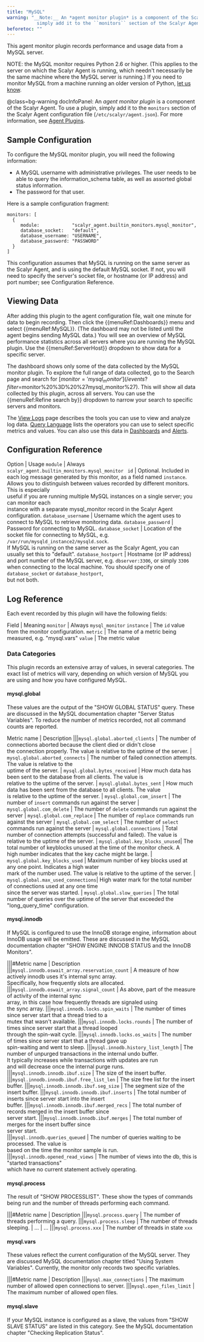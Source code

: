```yaml
---
title: "MySQL"
warning: "__Note:__ An *agent monitor plugin* is a component of the Scalyr Agent. To use a plugin,
           simply add it to the ``monitors`` section of the Scalyr Agent configuration file (``/etc/scalyr/agent.json``)."
beforetoc: ""
---
```


This agent monitor plugin records performance and usage data from a MySQL server.

NOTE: the MySQL monitor requires Python 2.6 or higher. (This applies to the server on which the Scalyr Agent
is running, which needn't necessarily be the same machine where the MySQL server is running.) If you need
to monitor MySQL from a machine running an older version of Python, [let us know](mailto:support@scalyr.com).

@class=bg-warning docInfoPanel: An *agent monitor plugin* is a component of the Scalyr Agent. To use a plugin,
simply add it to the ``monitors`` section of the Scalyr Agent configuration file (``/etc/scalyr/agent.json``).
For more information, see [Agent Plugins](/help/scalyr-agent#plugins).


## Sample Configuration

To configure the MySQL monitor plugin, you will need the following information:

- A MySQL username with administrative privileges. The user needs to be able to query the information_schema table,
  as well as assorted global status information.
- The password for that user.

Here is a sample configuration fragment:

    monitors: [
      {
         module:            "scalyr_agent.builtin_monitors.mysql_monitor",
         database_socket:   "default",
         database_username: "USERNAME",
         database_password: "PASSWORD"
      }
    ]

This configuration assumes that MySQL is running on the same server as the Scalyr Agent, and is using the default
MySQL socket. If not, you will need to specify the server's socket file, or hostname (or IP address) and port number;
see Configuration Reference.


## Viewing Data

After adding this plugin to the agent configuration file, wait one minute for data to begin recording. Then 
click the {{menuRef:Dashboards}} menu and select {{menuRef:MySQL}}. (The dashboard may not be listed until
the agent begins sending MySQL data.) You will see an overview of MySQL performance statistics across all
servers where you are running the MySQL plugin. Use the {{menuRef:ServerHost}} dropdown to show data for a
specific server.

The dashboard shows only some of the data collected by the MySQL monitor plugin. To explore the full range
of data collected, go to the Search page and search for [$monitor = 'mysql_monitor'](/events?filter=$monitor%20%3D%20%27mysql_monitor%27).
This will show all data collected by this plugin, across all servers. You can use the {{menuRef:Refine search by}}
dropdown to narrow your search to specific servers and monitors.

The [View Logs](/help/view) page describes the tools you can use to view and analyze log data.
[Query Language](/help/query-language) lists the operators you can use to select specific metrics and values.
You can also use this data in [Dashboards](/help/dashboards) and [Alerts](/help/alerts).


## Configuration Reference

Option                   | Usage
``module``               | Always ``scalyr_agent.builtin_monitors.mysql_monitor ``
``id``                   | Optional. Included in each log message generated by this monitor, as a field named ``instance``. \
                                  Allows you to distinguish between values recorded by different monitors. This is especially \
                                  useful if you are running multiple MySQL instances on a single server; you can monitor each \
                                  instance with a separate mysql_monitor record in the Scalyr Agent configuration.
``database_username``    | Username which the agent uses to connect to MySQL to retrieve monitoring data.
``database_password``    | Password for connecting to MySQL.
``database_socket``      | Location of the socket file for connecting to MySQL, e.g. ``/var/run/mysqld_instance2/mysqld.sock``. \
                                  If MySQL is running on the same server as the Scalyr Agent, you can usually set this to "default".
``database_hostport``    | Hostname (or IP address) and port number of the MySQL server, e.g. ``dbserver:3306``, or simply ``3306`` \
                                  when connecting to the local machine. You should specify one of ``database_socket`` or ``database_hostport``, \
                                  but not both.


## Log Reference

Each event recorded by this plugin will have the following fields:

Field                    | Meaning
``monitor``              | Always ``mysql_monitor``
``instance``             | The ``id`` value from the monitor configuration.
``metric``               | The name of a metric being measured, e.g. "mysql.vars"
``value``                | The metric value


### Data Categories
  
This plugin records an extensive array of values, in several categories. The exact list of metrics will vary,
depending on which version of MySQL you are using and how you have configured MySQL.


#### mysql.global

These values are the output of the "SHOW GLOBAL STATUS" query. These are discussed in the MySQL documentation chapter
"Server Status Variables".  To reduce the number of metrics recorded, not all command counts are reported.


Metric name                      | Description
|||``mysql.global.aborted_clients``   | The number of connections aborted because the client died or didn't close \
                                          the connection properly.  The value is relative to the uptime of the server.
| ``mysql.global.aborted_connects`` | The number of failed connection attempts.  The value is relative to the \
                                          uptime of the server.
| ``mysql.global.bytes_received``   | How much data has been sent to the database from all clients.  The value is \
                                          relative to the uptime of the server.
| ``mysql.global.bytes_sent``       | How much data has been sent from the database to all clients.  The value \
                                          is relative to the uptime of the server.
| ``mysql.global.com_insert``       | The number of ``insert`` commands run against the server
| ``mysql.global.com_delete``       | The number of ``delete`` commands run against the server
| ``mysql.global.com_replace``      | The number of ``replace`` commands run against the server
| ``mysql.global.com_select``       | The number of ``select`` commands run against the server
| ``mysql.global.connections``      | Total number of connection attempts (successful and failed).  The value is \
                                          relative to the uptime of the server.
| ``mysql.global.key_blocks_unused``| The total number of keyblocks unused at the time of the monitor check.  A \
                                          high number indicates that the key cache might be large.
| ``mysql.global.key_blocks_used``  | Maximum number of key blocks used at any one point.  Indicates a high water \
                                          mark of the number used.  The value is relative to the uptime of the server.
| ``mysql.global.max_used_connections``| High water mark for the total number of connections used at any one time \
                                             since the server was started.
| ``mysql.global.slow_queries``     | The total number of queries over the uptime of the server that exceeded the \
                                          "long_query_time" configuration.


#### mysql.innodb

If MySQL is configured to use the InnoDB storage engine, information about InnoDB usage will be emitted. These are discussed
in the MySQL documentation chapter "SHOW ENGINE INNODB STATUS and the InnoDB Monitors".

|||#Metric name                                    | Description
|||``mysql.innodb.oswait_array.reservation_count`` | A measure of how actively innodb uses it's internal sync array. \
                                                       Specifically, how frequently slots are allocated.
|||``mysql.innodb.oswait_array.signal_count``      | As above, part of the measure of activity of the internal sync \
                                                       array, in this case how frequently threads are signaled using \
                                                       the sync array.
|||``mysql.innodb.locks.spin_waits``               | The number of times since server start that a thread tried to a \
                                                       mutex that wasn't available.
|||``mysql.innodb.locks.rounds``                   | The number of times since server start that a thread looped \
                                                       through the spin-wait cycle.
|||``mysql.innodb.locks.os_waits``                 | The number of times since server start that a thread gave up \
                                                       spin-waiting and went to sleep.
|||``mysql.innodb.history_list_length``            | The number of unpurged transactions in the internal undo buffer.\
                                                       It typically increases while transactions with updates are run \
                                                       and will decrease once the internal purge runs.
|||``mysql.innodb.innodb.ibuf.size``               | The size of the insert buffer.
|||``mysql.innodb.innodb.ibuf.free_list_len``      | The size free list for the insert buffer.
|||``mysql.innodb.innodb.ibuf.seg_size``           | The segment size of the insert buffer.
|||``mysql.innodb.innodb.ibuf.inserts``            | The total number of inserts since server start into the insert \
                                                       buffer.
|||``mysql.innodb.innodb.ibuf.merged_recs``        | The total number of records merged in the insert buffer since \
                                                       server start.
|||``mysql.innodb.innodb.ibuf.merges``             | The total number of merges for the insert buffer since \
                                                       server start.   
|||``mysql.innodb.queries_queued``                 | The number of queries waiting to be processed.  The value is \
                                                       based on the time the monitor sample is run.
|||``mysql.innodb.opened_read_views``              | The number of views into the db, this is "started transactions" \
                                                       which have no current statement actively operating.


#### mysql.process

The result of "SHOW PROCESSLIST". These show the types of commands being run and the number of threads performing each
command. 

|||#Metric name                                    | Description
|||``mysql.process.query``                         | The number of threads performing a query.
|||``mysql.process.sleep``                         | The number of threads sleeping.
| ...                                            | ...
|||``mysql.process.xxx``                           | The number of threads in state ``xxx``


#### mysql.vars

These values reflect the current configuration of the MySQL server. They are discussed MySQL documentation chapter titled "Using System Variables".
Currently, the monitor only records two specific variables.

|||#Metric name                  | Description
|||``mysql.max_connections``     | The maximum number of allowed open connections to server.
|||``mysql.open_files_limit``    | The maximum number of allowed open files.
 
#### mysql.slave

If your MySQL instance is configured as a slave, the values from "SHOW SLAVE STATUS" are listed in this category. See the MySQL documentation
chapter "Checking Replication Status".

